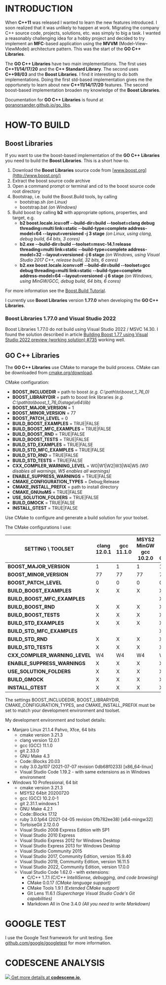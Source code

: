 # INTRODUCTION

When **C++11** was released I wanted to learn the new features introduced. I soon realized that it was
unlikely to happen at work. Migrating the company C++ source code, projects, solutions, etc. was
simply to big a task. I wanted a reasonably challenging idea for a hobby project and decided to try
implement an **MFC**-based application using the **MVVM** (Model–View–ViewModel) architecture pattern.
This was the start of the **GO C++ Libraries**.

The **GO C++ Libraries** have two main implementations. The first uses **C++11/14/17/20** and the
**C++ Standard Library**. The second uses **C++98/03** and the **Boost Libraries**. I find it
interesting to do both implementations. Doing the first std-based implementation gives me the
opportunety to learn about new **C++11/14/17/20** features. The second boost-based implementation
broaden my knowledge of the **Boost Libraries**.

Documentation for **GO C++ Libraries** is found at [goranorsander.github.io/go_libs](https://goranorsander.github.io/go_libs/).

# HOW-TO BUILD

## Boost Libraries

If you want to use the boost-based implementation of the **GO C++ Libraries** you need to build the
**Boost Libraries**. This is a short how-to.

1. Download the **Boost Libraries** source code from [www.boost.org](http://www.boost.org/)
1. Extract the boost source code archive
1. Open a command prompt or terminal and cd to the boost source code root directory
1. Bootstrap, i.e. build the Boost.Build tools, by calling
   * bootstrap.sh _(on Linux)_
   * bootstrap.bat _(on Windows)_
1. Build boost by calling **b2** with appropriate options, properties, and target, e.g.
   * __b2 boost.locale.icu=off --build-dir=build --toolset=clang debug threading=multi link=static --build-type=complete address-model=64 --layout=versioned -j 3 stage__
     _(on Linux, using clang, debug build, 64 bits, 3 cores)_
   * __b2.exe --build-dir=build --toolset=msvc-14.1 release threading=multi link=static --build-type=complete address-model=32 --layout=versioned -j 6 stage__
     _(on Windows, using Visual Studio 2017 C++, release build, 32 bits, 6 cores)_
   * __b2.exe boost.locale.iconv=off --build-dir=build --toolset=gcc debug threading=multi link=static --build-type=complete address-model=64 --layout=versioned -j 6 stage__
     _(on Windows, using MinGW/GCC, debug build, 64 bits, 6 cores)_

For more information see the [Boost.Build Tutorial](http://www.boost.org/build/tutorial.html).

I currently use **Boost Libraries** version **1.77.0** when developing the **GO C++ Libraries**.

### Boost Libraries 1.77.0 and Visual Studio 2022

Boost Libraries 1.77.0 do not build using Visual Studio 2022 / MSVC 14.30. I found the 
solution described in article [Building Boost 1.77 using Visual Studio 2022 preview (working solution) #735](https://github.com/boostorg/build/issues/735)
working well.

## GO C++ Libraries

The **GO C++ Libraries** use CMake to manage the build process. CMake can be downloaded from
[cmake.org/download](https://cmake.org/download/).

CMake configuration:

 * **BOOST_INCLUDEDIR** = path to boost *(e.g. C:\path\to\boost_1_76_0)*
 * **BOOST_LIBRARYDIR** = path to boost link libraries *(e.g. C:\path\to\boost_1_76_0\stage\x64\lib)*
 * **BOOST_MAJOR_VERSION** = 1
 * **BOOST_MINOR_VERSION** = 77
 * **BOOST_PATCH_LEVEL** = 0
 * **BUILD_BOOST_EXAMPLES** = TRUE|FALSE
 * **BUILD_BOOST_MFC_EXAMPLES** = TRUE|FALSE
 * **BUILD_BOOST_RND** = TRUE|FALSE
 * **BUILD_BOOST_TESTS** = TRUE|FALSE
 * **BUILD_STD_EXAMPLES** = TRUE|FALSE
 * **BUILD_STD_MFC_EXAMPLES** = TRUE|FALSE
 * **BUILD_STD_RND** = TRUE|FALSE
 * **BUILD_STD_TESTS** = TRUE|FALSE
 * **CXX_COMPILER_WARNING_LEVEL** = W0|W1|W2|W3|W4|W5 *(W0 disables all warnings, W5 enables all warnings)*
 * **ENABLE_SUPPRESS_WARNINGS** = TRUE|FALSE
 * **CMAKE_CONFIGURATION_TYPES** = Debug;Release
 * **CMAKE_INSTALL_PREFIX** = path to install directory
 * **CMAKE_GNUtoMS** = TRUE|FALSE
 * **USE_SOLUTION_FOLDERS** = TRUE|FALSE
 * **BUILD_GMOCK** = TRUE|FALSE
 * **INSTALL_GTEST** = TRUE|FALSE

Use CMake to configure and generate a build solution for your toolset.

The CMake configurations I use:

**SETTING \ TOOLSET**      |clang 12.0.1|gcc 11.1.0|MSYS2 MinGW gcc 10.2.0|Visual Studio 2022 Community|Visual Studio 2019 Community|Visual Studio 2017 Community|Visual Studio 2015 Community|Visual Studio 2013 Express|Visual Studio 2012 Express|Visual Studio 2010 Express|Visual Studio 2008 Express
---------------------------|------------|----------|----------------------|----------------------------|----------------------------|----------------------------|----------------------------|--------------------------|--------------------------|--------------------------|--------------------------
**BOOST_MAJOR_VERSION** | 1 | 1 | 1 | 1 | 1 | 1 | 1 | 1 | 1 | 1 | 1 
**BOOST_MINOR_VERSION** | 77 | 77 | 77 | 77 | 77 | 77 | 77 | 77 | 77 | 77 | 77 
**BOOST_PATCH_LEVEL** | 0 | 0 | 0 | 0 | 0 | 0 | 0 | 0 | 0 | 0 | 0 
**BUILD_BOOST_EXAMPLES** | X | X | X | X | X | X | X | X | X | X | X 
**BUILD_BOOST_MFC_EXAMPLES** | | | | X | X | X | X | | | | 
**BUILD_BOOST_RND** | X | X | X | X | X | X | X | X | X | X | X 
**BUILD_BOOST_TESTS** | X | X | X | X | X | X | X | X | X | X | X 
**BUILD_STD_EXAMPLES** | X | X | X | X | X | X | X | X | X | X | X 
**BUILD_STD_MFC_EXAMPLES** | | | | X | X | X | X | | | | 
**BUILD_STD_RND** | X | X | X | X | X | X | X | X | X | X | 
**BUILD_STD_TESTS** | X | X | X | X | X | X | X | X | X | X | 
**CXX_COMPILER_WARNING_LEVEL** | W4 | W4 | W4 | W4 | W4 | W4 | W4 | W4 | W4 | W4 | W4 
**ENABLE_SUPPRESS_WARNINGS** | X | X | X | X | X | X | X | X | X | X | X 
**USE_SOLUTION_FOLDERS** | X | X | X | X | X | X | X | X | X | | 
**BUILD_GMOCK** | X | X | X | X | X | X | X | X | X | X | X 
**INSTALL_GTEST** | X | X | X | X | X | X | X | X | X | X | X 

The settings BOOST_INCLUDEDIR, BOOST_LIBRARYDIR, CMAKE_CONFIGURATION_TYPES, and
CMAKE_INSTALL_PREFIX must be set to match your development environment and toolset.

My development environment and toolset details:

* Manjaro Linux 21.1.4 Pahvo, Xfce, 64 bits
  * cmake version 3.21.3
  * clang version 12.0.1
  * gcc (GCC) 11.1.0
  * git 2.33.0
  * GNU Make 4.3
  * Code::Blocks 20.03
  * ruby 3.0.2p107 (2021-07-07 revision 0db68f0233) [x86_64-linux]
  * Visual Studio Code 1.19.2 - with same extensions as in Windows environment
* Windows 10 Professional, 64 bit
  * cmake version 3.21.3
  * MSYS2 64bit 20200720
  * gcc (GCC) 10.2.0-1
  * git 2.31.1.windows.1
  * GNU Make 4.2.1
  * Code::Blocks 17.12
  * ruby 3.0.1p64 (2021-04-05 revision 0fb782ee38) [x64-mingw32]
  * TortoiseGit 2.12.0.0
  * Visual Studio 2008 Express Edition with SP1
  * Visual Studio 2010 Express
  * Visual Studio Express 2012 for Windows Desktop
  * Visual Studio Express 2013 for Windows Desktop
  * Visual Studio Community 2015
  * Visual Studio 2017, Community Edition, version 15.9.40
  * Visual Studio 2019, Community Edition, version 16.11.5
  * Visual Studio 2022, Community Edition, version 17.0.0
  * Visual Studio Code 1.62.0 - with extensions:
    * C/C++ 1.7.1 _(C/C++ IntelliSense, debugging, and code browsing)_
    * CMake 0.0.17 _(CMake language support)_
    * CMake Tools 1.9.1 _(Extended CMake support)_
    * Git Lens 11.6.1 _(Supercharge Visual Studio Code's Git capabilities)_
    * Markdown All in One 3.4.0 _(All you need to write Markdown)_

# GOOGLE TEST

I use the Google Test framework for unit testing. See [github.com/google/googletest](https://github.com/google/googletest) for more information.

# CODESCENE ANALYSIS

[![](https://codescene.io/projects/1082/status.svg) Get more details at **codescene.io**.](https://codescene.io/projects/1082/jobs/latest-successful/results)
